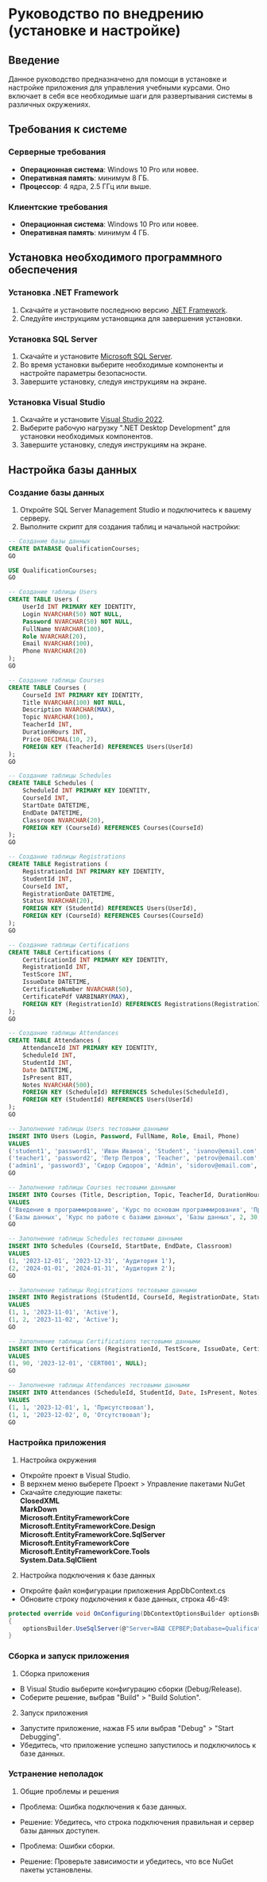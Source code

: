 ﻿# Руководство по внедрению (установке и настройке)

## Введение

Данное руководство предназначено для помощи в установке и настройке приложения для управления учебными курсами. Оно включает в себя все необходимые шаги для развертывания системы в различных окружениях.

## Требования к системе

### Серверные требования

- **Операционная система**: Windows 10 Pro или новее.
- **Оперативная память**: минимум 8 ГБ.
- **Процессор**: 4 ядра, 2.5 ГГц или выше.

### Клиентские требования

- **Операционная система**: Windows 10 Pro или новее.
- **Оперативная память**: минимум 4 ГБ.

## Установка необходимого программного обеспечения

### Установка .NET Framework

1. Скачайте и установите последнюю версию [.NET Framework](https://dotnet.microsoft.com/download).
2. Следуйте инструкциям установщика для завершения установки.

### Установка SQL Server

1. Скачайте и установите [Microsoft SQL Server](https://www.microsoft.com/en-us/sql-server/sql-server-downloads).
2. Во время установки выберите необходимые компоненты и настройте параметры безопасности.
3. Завершите установку, следуя инструкциям на экране.

### Установка Visual Studio

1. Скачайте и установите [Visual Studio 2022](https://visualstudio.microsoft.com/).
2. Выберите рабочую нагрузку ".NET Desktop Development" для установки необходимых компонентов.
3. Завершите установку, следуя инструкциям на экране.

## Настройка базы данных

### Создание базы данных

1. Откройте SQL Server Management Studio и подключитесь к вашему серверу.
2. Выполните скрипт для создания таблиц и начальной настройки:

```sql
-- Создание базы данных
CREATE DATABASE QualificationCourses;
GO

USE QualificationCourses;
GO

-- Создание таблицы Users
CREATE TABLE Users (
    UserId INT PRIMARY KEY IDENTITY,
    Login NVARCHAR(50) NOT NULL,
    Password NVARCHAR(50) NOT NULL,
    FullName NVARCHAR(100),
    Role NVARCHAR(20),
    Email NVARCHAR(100),
    Phone NVARCHAR(20)
);
GO

-- Создание таблицы Courses
CREATE TABLE Courses (
    CourseId INT PRIMARY KEY IDENTITY,
    Title NVARCHAR(100) NOT NULL,
    Description NVARCHAR(MAX),
    Topic NVARCHAR(100),
    TeacherId INT,
    DurationHours INT,
    Price DECIMAL(10, 2),
    FOREIGN KEY (TeacherId) REFERENCES Users(UserId)
);
GO

-- Создание таблицы Schedules
CREATE TABLE Schedules (
    ScheduleId INT PRIMARY KEY IDENTITY,
    CourseId INT,
    StartDate DATETIME,
    EndDate DATETIME,
    Classroom NVARCHAR(20),
    FOREIGN KEY (CourseId) REFERENCES Courses(CourseId)
);
GO

-- Создание таблицы Registrations
CREATE TABLE Registrations (
    RegistrationId INT PRIMARY KEY IDENTITY,
    StudentId INT,
    CourseId INT,
    RegistrationDate DATETIME,
    Status NVARCHAR(20),
    FOREIGN KEY (StudentId) REFERENCES Users(UserId),
    FOREIGN KEY (CourseId) REFERENCES Courses(CourseId)
);
GO

-- Создание таблицы Certifications
CREATE TABLE Certifications (
    CertificationId INT PRIMARY KEY IDENTITY,
    RegistrationId INT,
    TestScore INT,
    IssueDate DATETIME,
    CertificateNumber NVARCHAR(50),
    CertificatePdf VARBINARY(MAX),
    FOREIGN KEY (RegistrationId) REFERENCES Registrations(RegistrationId)
);
GO

-- Создание таблицы Attendances
CREATE TABLE Attendances (
    AttendanceId INT PRIMARY KEY IDENTITY,
    ScheduleId INT,
    StudentId INT,
    Date DATETIME,
    IsPresent BIT,
    Notes NVARCHAR(500),
    FOREIGN KEY (ScheduleId) REFERENCES Schedules(ScheduleId),
    FOREIGN KEY (StudentId) REFERENCES Users(UserId)
);
GO

-- Заполнение таблицы Users тестовыми данными
INSERT INTO Users (Login, Password, FullName, Role, Email, Phone)
VALUES
('student1', 'password1', 'Иван Иванов', 'Student', 'ivanov@email.com', '1234567890'),
('teacher1', 'password2', 'Петр Петров', 'Teacher', 'petrov@email.com', '0987654321'),
('admin1', 'password3', 'Сидор Сидоров', 'Admin', 'sidorov@email.com', '1122334455');
GO

-- Заполнение таблицы Courses тестовыми данными
INSERT INTO Courses (Title, Description, Topic, TeacherId, DurationHours, Price)
VALUES
('Введение в программирование', 'Курс по основам программирования', 'Программирование', 2, 40, 10000.00),
('Базы данных', 'Курс по работе с базами данных', 'Базы данных', 2, 30, 15000.00);
GO

-- Заполнение таблицы Schedules тестовыми данными
INSERT INTO Schedules (CourseId, StartDate, EndDate, Classroom)
VALUES
(1, '2023-12-01', '2023-12-31', 'Аудитория 1'),
(2, '2024-01-01', '2024-01-31', 'Аудитория 2');
GO

-- Заполнение таблицы Registrations тестовыми данными
INSERT INTO Registrations (StudentId, CourseId, RegistrationDate, Status)
VALUES
(1, 1, '2023-11-01', 'Active'),
(1, 2, '2023-11-02', 'Active');
GO

-- Заполнение таблицы Certifications тестовыми данными
INSERT INTO Certifications (RegistrationId, TestScore, IssueDate, CertificateNumber, CertificatePdf)
VALUES
(1, 90, '2023-12-01', 'CERT001', NULL);
GO

-- Заполнение таблицы Attendances тестовыми данными
INSERT INTO Attendances (ScheduleId, StudentId, Date, IsPresent, Notes)
VALUES
(1, 1, '2023-12-01', 1, 'Присутствовал'),
(1, 1, '2023-12-02', 0, 'Отсутствовал');
GO


```
### Настройка приложения

1. Настройка окружения  
- Откройте проект в Visual Studio.  
- В верхнем меню выберете Проект > Управление пакетами NuGet
- Скачайте следующие пакеты:  
**ClosedXML  
MarkDown  
Microsoft.EntityFrameworkCore  
Microsoft.EntityFrameworkCore.Design
Microsoft.EntityFrameworkCore.SqlServer  
Microsoft.EntityFrameworkCore  
Microsoft.EntityFrameworkCore.Tools  
System.Data.SqlClient**
2. Настройка подключения к базе данных  
- Откройте файл конфигурации приложения AppDbContext.cs
- Обновите строку подключения к базе данных, строка 46-49:
```c#
protected override void OnConfiguring(DbContextOptionsBuilder optionsBuilder)
{
    optionsBuilder.UseSqlServer(@"Server=ВАШ СЕРВЕР;Database=QualificationCourses;Trusted_Connection=True;TrustServerCertificate=True;");
}
```
### Сборка и запуск приложения
1. Сборка приложения
- В Visual Studio выберите конфигурацию сборки (Debug/Release).
- Соберите решение, выбрав "Build" > "Build Solution".
2. Запуск приложения
- Запустите приложение, нажав F5 или выбрав "Debug" > "Start Debugging".
- Убедитесь, что приложение успешно запустилось и подключилось к базе данных.
### Устранение неполадок
1. Общие проблемы и решения
- Проблема: Ошибка подключения к базе данных.

- Решение: Убедитесь, что строка подключения правильная и сервер базы данных доступен.
- Проблема: Ошибки сборки.

- Решение: Проверьте зависимости и убедитесь, что все NuGet пакеты установлены.